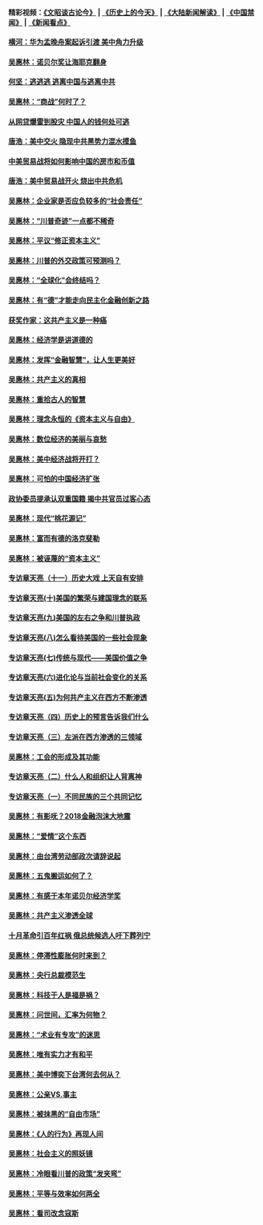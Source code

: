 #### 精彩视频：[《文昭谈古论今》](http://45.76.195.252/wenzhao) | [《历史上的今天》](http://45.76.195.252/today-in-history) | [《大陆新闻解读》](http://45.76.195.252/ntdtv-comedy) | [《中国禁闻》](http://45.76.195.252/ntdtv-news) | [《新闻看点》](http://45.76.195.252/news-insight) 

 #### [横河：华为孟晚舟案起诉引渡 美中角力升级](../pages/nsc423/n11027230.md?t=02110631) 

#### [吴惠林：诺贝尔奖让海耶克翻身](../pages/nsc423/n10890049.md?t=02110631) 

#### [何坚：逃逃逃 逃离中国与逃离中共](../pages/nsc423/n10592891.md?t=02110631) 

#### [吴惠林：“商战”何时了？](../pages/nsc423/n10573558.md?t=02110631) 

#### [从网贷爆雷到股灾 中国人的钱何处可逃](../pages/nsc423/n10572800.md?t=02110631) 

#### [唐浩：美中交火 隐现中共黑势力混水摸鱼](../pages/nsc423/n10544040.md?t=02110631) 

#### [中美贸易战将如何影响中国的房市和币值](../pages/nsc423/n10543697.md?t=02110631) 

#### [唐浩：美中贸易战开火 烧出中共危机](../pages/nsc423/n10540126.md?t=02110631) 

#### [吴惠林：企业家是否应负较多的“社会责任”](../pages/nsc423/n10535022.md?t=02110631) 

#### [吴惠林：“川普奇迹”一点都不稀奇](../pages/nsc423/n10512808.md?t=02110631) 

#### [吴惠林：平议“修正资本主义”](../pages/nsc423/n10495724.md?t=02110631) 

#### [吴惠林：川普的外交政策可预测吗？](../pages/nsc423/n10462387.md?t=02110631) 

#### [吴惠林：“全球化”会终结吗？](../pages/nsc423/n10452838.md?t=02110631) 

#### [吴惠林：有“德”才能走向民主化金融创新之路](../pages/nsc423/n10432292.md?t=02110631) 

#### [获奖作家：这共产主义是一种癌](../pages/nsc423/n10431541.md?t=02110631) 

#### [吴惠林：经济学是讲道德的](../pages/nsc423/n10398014.md?t=02110631) 

#### [吴惠林：发挥“金融智慧”，让人生更美好](../pages/nsc423/n10375019.md?t=02110631) 

#### [吴惠林：共产主义的真相](../pages/nsc423/n10351394.md?t=02110631) 

#### [吴惠林：重拾古人的智慧](../pages/nsc423/n10337691.md?t=02110631) 

#### [吴惠林：理念永恒的《资本主义与自由》](../pages/nsc423/n10316274.md?t=02110631) 

#### [吴惠林：数位经济的美丽与哀愁](../pages/nsc423/n10292946.md?t=02110631) 

#### [吴惠林：美中经济战将开打？](../pages/nsc423/n10258825.md?t=02110631) 

#### [吴惠林：可怕的中国经济扩张](../pages/nsc423/n10219147.md?t=02110631) 

#### [政协委员提承认双重国籍 揭中共官员过客心态](../pages/nsc423/n10208809.md?t=02110631) 

#### [吴惠林：现代“桃花源记”](../pages/nsc423/n10185234.md?t=02110631) 

#### [吴惠林：富而有德的洛克斐勒](../pages/nsc423/n10142264.md?t=02110631) 

#### [吴惠林：被诬蔑的“资本主义”](../pages/nsc423/n10124816.md?t=02110631) 

#### [专访章天亮（十一）历史大戏 上天自有安排](../pages/nsc423/n10094905.md?t=02110631) 

#### [专访章天亮(十)美国的繁荣与建国理念的联系](../pages/nsc423/n10094899.md?t=02110631) 

#### [专访章天亮(九)美国的左右之争和川普执政](../pages/nsc423/n10094889.md?t=02110631) 

#### [专访章天亮(八)怎么看待美国的一些社会现象](../pages/nsc423/n10094857.md?t=02110631) 

#### [专访章天亮(七)传统与现代——美国价值之争](../pages/nsc423/n10093140.md?t=02110631) 

#### [专访章天亮(六)进化论与当前社会变化的关系](../pages/nsc423/n10092036.md?t=02110631) 

#### [专访章天亮(五)为何共产主义在西方不断渗透](../pages/nsc423/n10083620.md?t=02110631) 

#### [专访章天亮（四）历史上的预言告诉我们什么](../pages/nsc423/n10083606.md?t=02110631) 

#### [专访章天亮（三）左派在西方渗透的三领域](../pages/nsc423/n10081115.md?t=02110631) 

#### [吴惠林：工会的形成及其功能](../pages/nsc423/n10080633.md?t=02110631) 

#### [专访章天亮（二）什么人和组织让人背离神](../pages/nsc423/n10076637.md?t=02110631) 

#### [专访章天亮（一）不同民族的三个共同记忆](../pages/nsc423/n10074188.md?t=02110631) 

#### [吴惠林：有影呒？2018金融泡沫大地震](../pages/nsc423/n10040534.md?t=02110631) 

#### [吴惠林：“爱情”这个东西](../pages/nsc423/n10019423.md?t=02110631) 

#### [吴惠林：由台湾劳动部政次请辞说起](../pages/nsc423/n9979679.md?t=02110631) 

#### [吴惠林：五鬼搬运如何了？](../pages/nsc423/n9925338.md?t=02110631) 

#### [吴惠林：有感于本年诺贝尔经济学奖](../pages/nsc423/n9871883.md?t=02110631) 

#### [吴惠林：共产主义渗透全球](../pages/nsc423/n9812748.md?t=02110631) 

#### [十月革命引百年红祸 俄总统候选人吁下葬列宁](../pages/nsc423/n9810182.md?t=02110631) 

#### [吴惠林：停滞性膨胀何时来到？](../pages/nsc423/n9764136.md?t=02110631) 

#### [吴惠林：央行总裁模范生](../pages/nsc423/n9728134.md?t=02110631) 

#### [吴惠林：科技于人是福是祸？](../pages/nsc423/n9672982.md?t=02110631) 

#### [吴惠林：问世间，汇率为何物？](../pages/nsc423/n9621788.md?t=02110631) 

#### [吴惠林：“术业有专攻”的迷思](../pages/nsc423/n9580363.md?t=02110631) 

#### [吴惠林：唯有实力才有和平](../pages/nsc423/n9529599.md?t=02110631) 

#### [吴惠林：美中博奕下台湾何去何从？](../pages/nsc423/n9483598.md?t=02110631) 

#### [吴惠林：公亲VS.事主](../pages/nsc423/n9425637.md?t=02110631) 

#### [吴惠林：被抹黑的“自由市场”](../pages/nsc423/n9351545.md?t=02110631) 

#### [吴惠林：《人的行为》再现人间](../pages/nsc423/n9296339.md?t=02110631) 

#### [吴惠林：社会主义的照妖镜](../pages/nsc423/n9243460.md?t=02110631) 

#### [吴惠林：冷眼看川普的政策“发夹弯”](../pages/nsc423/n9120684.md?t=02110631) 

#### [吴惠林：平等与效率如何两全](../pages/nsc423/n9075430.md?t=02110631) 

#### [吴惠林：看司改念寇斯](../pages/nsc423/n9024915.md?t=02110631) 

